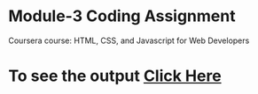 

# Module-3 Coding Assignment

Coursera course: HTML, CSS, and Javascript for Web Developers

# To see the output [Click Here](https://alibastawy.github.io/coursera-html-css-js/Assignments/module-3-solution/index.html)


